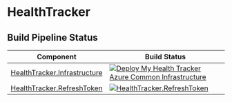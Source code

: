 # HealthTracker

## Build Pipeline Status

| Component | Build Status |
| --------- | ------------ |
| [HealthTracker.Infrastructure](https://github.com/willvelida/HealthTracker/blob/main/.github/workflows/deployCommonInfrastructure.yml) | [![Deploy My Health Tracker Azure Common Infrastructure](https://github.com/willvelida/HealthTracker/actions/workflows/deployCommonInfrastructure.yml/badge.svg)](https://github.com/willvelida/HealthTracker/actions/workflows/deployCommonInfrastructure.yml) |
| [HealthTracker.RefreshToken](https://github.com/willvelida/HealthTracker/blob/main/.github/workflows/deployRefreshTokenService.yml) | [![HealthTracker.RefreshToken](https://github.com/willvelida/HealthTracker/actions/workflows/deployRefreshTokenService.yml/badge.svg)](https://github.com/willvelida/HealthTracker/actions/workflows/deployRefreshTokenService.yml) | 